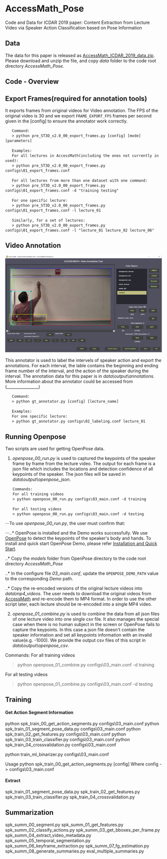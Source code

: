 # AccessMath_Pose
Code and Data for ICDAR 2019 paper: Content Extraction from Lecture Video via Speaker Action Classification based on Pose Information

## Data
The data for this paper is released as [AccessMath_ICDAR_2019_data.zip](https://www.dropbox.com/s/5tk5zi5aytyf7ni/AccessMath_ICDAR_2019_data.zip?dl=0). Please download and unzip the file, and copy *data* folder to the code root directory *AccessMath_Pose*.


## Code - Overview

Export Frames(required for annotation tools)
------
It exports frames from original videos for Video annotation. The FPS of the original video is 30 and we export `FRAME_EXPORT_FPS` frames per second given in the [config] to ensure the annotator work correctly.

       Command: 
       > python pre_ST3D_v2.0_00_export_frames.py [config] [mode] [parameters]  

       Examples:
       For all lectures in AccessMath(including the ones not currently in used):
       > python pre_ST3D_v2.0_00_export_frames.py configs\01_export_frames.conf

       For all lectures from more than one dataset with one command:
       > python pre_ST3D_v2.0_00_export_frames.py configs\01_export_frames.conf -d "training testing"

       For one specific lecture:
       > python pre_ST3D_v2.0_00_export_frames.py configs\01_export_frames.conf -l lecture_01

       Similarly, for a set of lectures: 
       > python pre_ST3D_v2.0_00_export_frames.py configs\01_export_frames.conf -l "lecture_01 lecture_02 lecture_06"
       

  
Video Annotation
------
![alt text](https://github.com/adaniefei/Other/blob/images/gt_annotator.png?raw=true "Logo Title Text 1")

This annotator is used to label the intervels of speaker action and export the annotations. For each interval, the lable contains the beginning and ending frame number of the interval, and the action of the speaker during the interval. The annotation data for this paper is in *data\output\annotations*. More information about the annotator could be accessed from (________________)

       Command:
       > python gt_annotator.py [config] [lecture_name]

       Examples:
       For one specific lecture:
       > python gt_annotator.py configs\02_labeling.conf lecture_01


Running Openpose 
------
Two scripts are used for getting OpenPose data. 

1. *openpose_00_run.py* is used to captured the keypoints of the speaker frame by frame from the lecture video. The output for each frame is a json file which includes the locations and detection confidence of all keypoints of the speaker. The json files will be saved in *data\output\openpose_json*.

       Commands:
       For all training videos
       > python openpose_00_run.py configs\03_main.conf -d training

       For all testing videos
       > python openpose_00_run.py configs\03_main.conf -d testing

⋅⋅⋅To use *openpose_00_run.py*, the user must confirm that:

⋅⋅⋅..* OpenPose is installed and the Demo works successfully.
We use [OpenPose](https://github.com/CMU-Perceptual-Computing-Lab/openpose) to detect the keypoints of the speaker's body and hands. To install and quick start OpenPose Demo, please refer [Installation and Quick Start](https://github.com/CMU-Perceptual-Computing-Lab/openpose#installation-reinstallation-and-uninstallation). 

..* Copy the *models* folder from OpenPose directory to the code root directory *AccessMath_Pose*

..* In the configure file *03_main.conf*, update the `OPENPOSE_DEMO_PATH` value to the corresponding *Demo* path.

..* Copy the re-encoded versions of the original lecture videos into *data\mp4_videos*.
The user needs to download the original videos from [AccessMath](https://www.cs.rit.edu/~accessmath/am_videos/) and re-encode them to MP4 format. In order to use the other script later, each lecture should be re-encoded into a single MP4 video.


2. *openpose_01_combine.py* is used to combine the data from all json files of one lecture video into one single csv file. It also manages the special case when there is no human subject in the screen or OpenPose fails to capture the keypoints. In this case a json file doesn't contain the speaker information and set all keypoints information with an invalid value(e.g. -1000). We provide the output csv files of this script in *data\output\openpose_csv*.

Commands:
For all training videos
> python openpose_01_combine.py configs\03_main.conf -d training

For all testing videos
> python openpose_01_combine.py configs\03_main.conf -d testing


Training
------
#### Get Action Segment Information

   python spk_train_00_get_action_segments.py configs\03_main.conf
   python spk_train_01_segment_pose_data.py configs\03_main.conf
   python spk_train_02_get_features.py configs\03_main.conf
   python spk_train_03_train_classifier.py configs\03_main.conf
   python spk_train_04_crossvalidation.py configs\03_main.conf

   python train_ml_binarizer.py configs\03_main.conf
   
  Usage
    python spk_train_00_get_action_segments.py [config]
  Where
    config - > configs\03_main.conf
    
#### Extract
  
spk_train_01_segment_pose_data.py
spk_train_02_get_features.py
spk_train_03_train_classifier.py
spk_train_04_crossvalidation.py

Summarization
------
spk_summ_00_segment.py
spk_summ_01_get_features.py
spk_summ_02_classify_actions.py
spk_summ_03_get_bboxes_per_frame.py
spk_summ_04_extract_video_metadata.py
spk_summ_05_temporal_segmentation.py
spk_summ_06_keyframe_extraction.py
spk_summ_07_fg_estimation.py
spk_summ_08_generate_summaries.py
eval_multiple_summaries.py
